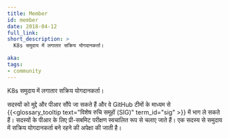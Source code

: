 ```yaml
---
title: Member
id: member
date: 2018-04-12
full_link: 
short_description: >
  K8s समुदाय में लगातार सक्रिय योगदानकर्ता।

aka: 
tags:
- community
---
```

 K8s समुदाय में लगातार सक्रिय योगदानकर्ता।

<!--more--> 

सदस्यों को मुद्दे और पीआर सौंपे जा सकते हैं और वे GitHub टीमों के माध्यम से {{<glossary_tooltip text="विशेष रुचि समूहों (SIG)" term_id="sig" >}} में भाग ले सकते हैं। सदस्यों के पीआर के लिए प्री-सबमिट परीक्षण स्वचालित रूप से चलाए जाते हैं। एक सदस्य से समुदाय में सक्रिय योगदानकर्ता बने रहने की अपेक्षा की जाती है।
